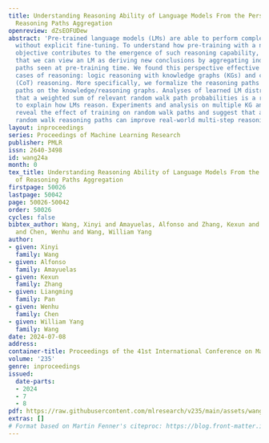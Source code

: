 ```yaml
---
title: Understanding Reasoning Ability of Language Models From the Perspective of
  Reasoning Paths Aggregation
openreview: dZsEOFUDew
abstract: 'Pre-trained language models (LMs) are able to perform complex reasoning
  without explicit fine-tuning. To understand how pre-training with a next-token prediction
  objective contributes to the emergence of such reasoning capability, we propose
  that we can view an LM as deriving new conclusions by aggregating indirect reasoning
  paths seen at pre-training time. We found this perspective effective in two important
  cases of reasoning: logic reasoning with knowledge graphs (KGs) and chain-of-thought
  (CoT) reasoning. More specifically, we formalize the reasoning paths as random walk
  paths on the knowledge/reasoning graphs. Analyses of learned LM distributions suggest
  that a weighted sum of relevant random walk path probabilities is a reasonable way
  to explain how LMs reason. Experiments and analysis on multiple KG and CoT datasets
  reveal the effect of training on random walk paths and suggest that augmenting unlabeled
  random walk reasoning paths can improve real-world multi-step reasoning performance.'
layout: inproceedings
series: Proceedings of Machine Learning Research
publisher: PMLR
issn: 2640-3498
id: wang24a
month: 0
tex_title: Understanding Reasoning Ability of Language Models From the Perspective
  of Reasoning Paths Aggregation
firstpage: 50026
lastpage: 50042
page: 50026-50042
order: 50026
cycles: false
bibtex_author: Wang, Xinyi and Amayuelas, Alfonso and Zhang, Kexun and Pan, Liangming
  and Chen, Wenhu and Wang, William Yang
author:
- given: Xinyi
  family: Wang
- given: Alfonso
  family: Amayuelas
- given: Kexun
  family: Zhang
- given: Liangming
  family: Pan
- given: Wenhu
  family: Chen
- given: William Yang
  family: Wang
date: 2024-07-08
address:
container-title: Proceedings of the 41st International Conference on Machine Learning
volume: '235'
genre: inproceedings
issued:
  date-parts:
  - 2024
  - 7
  - 8
pdf: https://raw.githubusercontent.com/mlresearch/v235/main/assets/wang24a/wang24a.pdf
extras: []
# Format based on Martin Fenner's citeproc: https://blog.front-matter.io/posts/citeproc-yaml-for-bibliographies/
---
```

